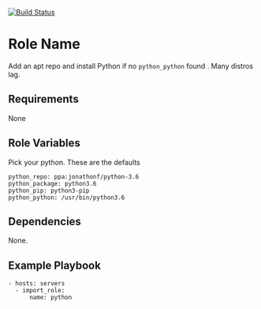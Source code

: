 [![Build Status](https://travis-ci.org/slated/ansible-python-role.svg?branch=master)](https://travis-ci.org/slated/ansible-python-role)

Role Name
=========

Add an apt repo and install Python if no `python_python` found . Many
distros lag.

Requirements
------------

None

Role Variables
--------------

Pick your python. These are the defaults

    python_repo: ppa:jonathonf/python-3.6
    python_package: python3.6
    python_pip: python3-pip
    python_python: /usr/bin/python3.6

Dependencies
------------

None.


Example Playbook
----------------

    - hosts: servers
      - import_role:
          name: python
